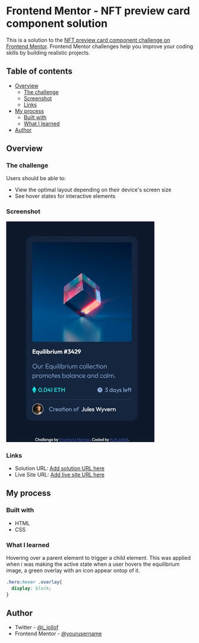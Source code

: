 # Frontend Mentor - NFT preview card component solution

This is a solution to the [NFT preview card component challenge on Frontend Mentor](https://www.frontendmentor.io/challenges/nft-preview-card-component-SbdUL_w0U). Frontend Mentor challenges help you improve your coding skills by building realistic projects. 

## Table of contents

- [Overview](#overview)
  - [The challenge](#the-challenge)
  - [Screenshot](#screenshot)
  - [Links](#links)
- [My process](#my-process)
  - [Built with](#built-with)
  - [What I learned](#what-i-learned)
- [Author](#author)


## Overview

### The challenge

Users should be able to:

- View the optimal layout depending on their device's screen size
- See hover states for interactive elements

### Screenshot

![](./screenshot.jpg)

### Links

- Solution URL: [Add solution URL here](https://your-solution-url.com)
- Live Site URL: [Add live site URL here](https://your-live-site-url.com)

## My process

### Built with

- HTML
- CSS

### What I learned

Hovering over a parent element to trigger a child element. This was applied when i was making the active state when a user hovers the equilibrium image, a green overlay with an icon appear ontop of it.

```css
.hero:hover .overlay{
  display: block;
}
```


## Author

- Twitter - [@i_jollof](https://www.twitter.com/i_jollof)
- Frontend Mentor - [@yourusername](https://www.frontendmentor.io/profile/yourusername)


